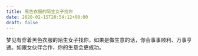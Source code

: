 ```yaml
---
title: 黑色衣服的陌生女子找你
date: 2020-02-15T20:54:12+08:00
draft: false
---
```


梦见有穿着黑色衣服的陌生女子找你，如果是做生意的话，你会事事顺利、万事亨通。如跟女伙伴合作，你的生意会更成功。